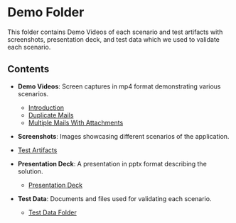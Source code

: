 # Demo Folder

This folder contains Demo Videos of each scenario and test artifacts with screenshots, presentation deck, and test data which we used to validate each scenario.

## Contents

- **Demo Videos**: Screen captures in mp4 format demonstrating various scenarios.
  - [Introduction](introduction.mp4)
  - [Duplicate Mails](DuplicateMails.mp4)
  - [Multiple Mails With Attachments](MultipleMails-WithAttachments.mp4)
- **Screenshots**: Images showcasing different scenarios of the application.
 - [Test Artifacts](test_artifacts.docx)
- **Presentation Deck**: A presentation in pptx format describing the solution.
  - [Presentation Deck](presentation_deck.pptx)
- **Test Data**: Documents and files used for validating each scenario.
 
  - [Test Data Folder](test_data/)